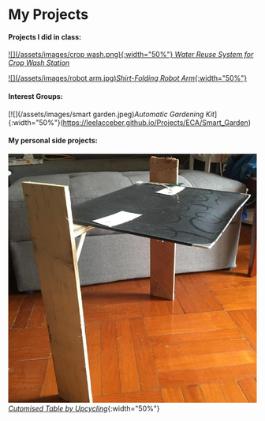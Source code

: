 # My Projects

#### Projects I did in class:

[![](/assets/images/crop wash.png){:width="50%"} *Water Reuse System for Crop Wash Station*](https://leelacceber.github.io/Projects/Coursework/Crop_Wash)

[![](/assets/images/robot arm.jpg)*Shirt-Folding Robot Arm*{:width="50%"}](https://leelacceber.github.io/Projects/Coursework/Robot_Arm) 

#### Interest Groups:

[![](/assets/images/smart garden.jpeg)*Automatic Gardening Kit*]{:width="50%"}(https://leelacceber.github.io/Projects/ECA/Smart_Garden)

#### My personal side projects:

[![](/assets/images/table.jpeg)*Cutomised Table by Upcycling*](https://leelacceber.github.io/Projects/Personal/Table){:width="50%"}
